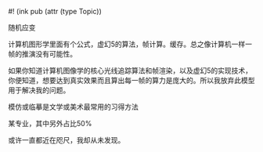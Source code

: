 #! (ink pub (attr (type Topic))

随机应变

计算机图形学里面有个公式，虚幻5的算法，帧计算。缓存。总之像计算机一样一帧的推演没有可能性。

如果你知道计算机图像学的核心光线追踪算法和帧渲染，以及虚幻5的实现技术，你便知道，想要达到真实效果而且算出每一帧的算力是庞大的。所以我放弃此模型用于解决我的问题。

模仿或临摹是文学或美术最常用的习得方法

某专业，其中另外占比50%

或许一直都近在咫尺，我却从未发现。